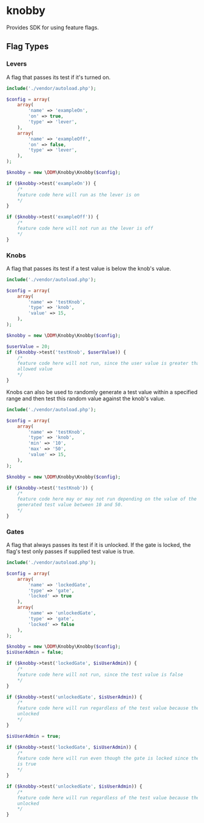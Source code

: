 # knobby

Provides SDK for using feature flags.

## Flag Types

### Levers

A flag that passes its test if it's turned on.

```php
include('./vendor/autoload.php');

$config = array(
    array(
        'name' => 'exampleOn',
        'on' => true,
        'type' => 'lever',
    ),
    array(
        'name' => 'exampleOff',
        'on' => false,
        'type' => 'lever',
    ),
);

$knobby = new \DDM\Knobby\Knobby($config);

if ($knobby->test('exampleOn')) {
    /*
    feature code here will run as the lever is on
    */
}

if ($knobby->test('exampleOff')) {
    /*
    feature code here will not run as the lever is off
    */
}
```

### Knobs

A flag that passes its test if a test value is below the knob's value.

```php
include('./vendor/autoload.php');

$config = array(
    array(
        'name' => 'testKnob',
        'type' => 'knob',
        'value' => 15,
    ),
);

$knobby = new \DDM\Knobby\Knobby($config);

$userValue = 20;
if ($knobby->test('testKnob', $userValue)) {
    /*
    feature code here will not run, since the user value is greater than the
    allowed value
    */
}
```

Knobs can also be used to randomly generate a test value within a specified range
and then test this random value against the knob's value.

```php
include('./vendor/autoload.php');

$config = array(
    array(
        'name' => 'testKnob',
        'type' => 'knob',
        'min' => '10',
        'max' => '50',
        'value' => 15,
    ),
);

$knobby = new \DDM\Knobby\Knobby($config);

if ($knobby->test('testKnob')) {
    /*
    feature code here may or may not run depending on the value of the randomly
    generated test value between 10 and 50.
    */
}
```

### Gates

A flag that always passes its test if it is unlocked. If the gate is locked, the
flag's test only passes if supplied test value is true.

```php
include('./vendor/autoload.php');

$config = array(
    array(
        'name' => 'lockedGate',
        'type' => 'gate',
        'locked' => true
    ),
    array(
        'name' => 'unlockedGate',
        'type' => 'gate',
        'locked' => false
    ),
);

$knobby = new \DDM\Knobby\Knobby($config);
$isUserAdmin = false;

if ($knobby->test('lockedGate', $isUserAdmin)) {
    /*
    feature code here will not run, since the test value is false
    */
}

if ($knobby->test('unlockedGate', $isUserAdmin)) {
    /*
    feature code here will run regardless of the test value because the gate is
    unlocked
    */
}

$isUserAdmin = true;

if ($knobby->test('lockedGate', $isUserAdmin)) {
    /*
    feature code here will run even though the gate is locked since the test value
    is true
    */
}

if ($knobby->test('unlockedGate', $isUserAdmin)) {
    /*
    feature code here will run regardless of the test value because the gate is
    unlocked
    */
}
```
